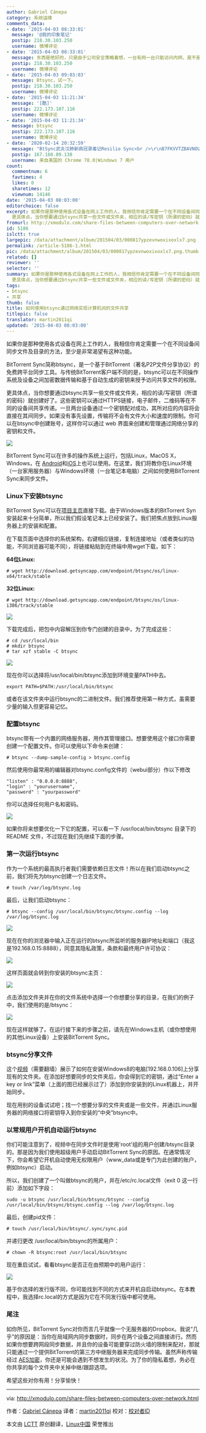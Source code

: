 ```yaml
---
author: Gabriel Cánepa
category: 系统运维
comments_data:
- date: '2015-04-03 08:33:01'
  message: '@我的印象笔记'
  postip: 218.30.103.250
  username: 微博评论
- date: '2015-04-03 08:33:01'
  message: 东西是绝好的，只是由于公司安全策略着想，一台有网一台只能访问内网，是不是可以去屎了？
  postip: 218.30.103.250
  username: 微博评论
- date: '2015-04-03 09:03:03'
  message: Btsync，试一下。
  postip: 218.30.103.250
  username: 微博评论
- date: '2015-04-03 11:21:34'
  message: '[酷]'
  postip: 222.173.107.116
  username: 微博评论
- date: '2015-04-03 11:21:34'
  message: btsync
  postip: 222.173.107.116
  username: 微博评论
- date: '2020-02-14 20:32:59'
  message: "BtSync武炎汉肺新病冠录毒记Resilio Sync<br />\r\nB7FKVVTZBAVNOUBWMZFFGF5M4RQHBPPQ2"
  postip: 167.160.89.138
  username: 来自美国的 Chrome 78.0|Windows 7 用户
count:
  commentnum: 6
  favtimes: 4
  likes: 0
  sharetimes: 12
  viewnum: 14146
date: '2015-04-03 08:03:00'
editorchoice: false
excerpt: 如果你是那种使用各式设备在网上工作的人，我相信你肯定需要一个在不同设备间同步文件及目录的方法，至少是非常渴望有这种功能。 BitTorrent Sync简称btsync，是一个基于BitTorrent（著名P2P文件分享协议）的免费跨平台同步工具。与传统BitTorrent客户端不同的是，btsync可以在不同操作系统及设备之间加密数据传输和基于自动生成的密钥来授予访问共享文件的权限。
  更具体点，当你想要通过btsync共享一些文件或文件夹，相应的读/写密钥（所谓的密码）就创建好了。这些密钥可以通过HTTPS链接，电子邮件，二维码等在不同的设备间共享传递。一
fromurl: http://xmodulo.com/share-files-between-computers-over-network.html
id: 5186
islctt: true
largepic: /data/attachment/album/201504/03/000817ypzevnwoxixoxlx7.png
permalink: /article-5186-1.html
pic: /data/attachment/album/201504/03/000817ypzevnwoxixoxlx7.png.thumb.jpg
related: []
reviewer: ''
selector: ''
summary: 如果你是那种使用各式设备在网上工作的人，我相信你肯定需要一个在不同设备间同步文件及目录的方法，至少是非常渴望有这种功能。 BitTorrent Sync简称btsync，是一个基于BitTorrent（著名P2P文件分享协议）的免费跨平台同步工具。与传统BitTorrent客户端不同的是，btsync可以在不同操作系统及设备之间加密数据传输和基于自动生成的密钥来授予访问共享文件的权限。
  更具体点，当你想要通过btsync共享一些文件或文件夹，相应的读/写密钥（所谓的密码）就创建好了。这些密钥可以通过HTTPS链接，电子邮件，二维码等在不同的设备间共享传递。一
tags:
- btsync
- 共享
thumb: false
title: 如何使用btsync通过网络实现计算机间的文件共享
titlepic: false
translator: martin2011qi
updated: '2015-04-03 08:03:00'
---
```


如果你是那种使用各式设备在网上工作的人，我相信你肯定需要一个在不同设备间同步文件及目录的方法，至少是非常渴望有这种功能。


BitTorrent Sync简称btsync，是一个基于BitTorrent（著名P2P文件分享协议）的免费跨平台同步工具。与传统BitTorrent客户端不同的是，btsync可以在不同操作系统及设备之间加密数据传输和基于自动生成的密钥来授予访问共享文件的权限。


更具体点，当你想要通过btsync共享一些文件或文件夹，相应的读/写密钥（所谓的密码）就创建好了。这些密钥可以通过HTTPS链接，电子邮件，二维码等在不同的设备间共享传递。一旦两台设备通过一个密钥配对成功，其所对应的内容将会直接在其间同步。如果没有事先设置，传输将不会有文件大小和速度的限制。你可以在btsync中创建账号，这样你可以通过 web 界面来创建和管理通过网络分享的密钥和文件。


![](/data/attachment/album/201504/03/000817ypzevnwoxixoxlx7.png)


BitTorrent Sync可以在许多的操作系统上运行，包括Linux，MacOS X，Windows，在 [Android](https://play.google.com/store/apps/details?id=com.bittorrent.sync)和[iOS](https://itunes.apple.com/us/app/bittorrent-sync/id665156116)上也可以使用。在这里，我们将教你在Linux环境（一台家用服务器）与Windows环境（一台笔记本电脑）之间如何使用BitTorrent Sync来同步文件。


### Linux下安装btsync


BitTorrent Sync可以在[项目主页](http://www.getsync.com/)直接下载。由于Windows版本的BitTorrent Syn安装起来十分简单，所以我们假设笔记本上已经安装了。我们把焦点放到Linux服务器上的安装和配置。


在下载页面中选择你的系统架构，右键相应链接，复制连接地址（或者类似的功能，不同浏览器可能不同），将链接粘贴到在终端中用wget下载，如下：


**64位Linux:**



```
# wget http://download.getsyncapp.com/endpoint/btsync/os/linux-x64/track/stable 

```

**32位Linux:**



```
# wget http://download.getsyncapp.com/endpoint/btsync/os/linux-i386/track/stable 

```

![](/data/attachment/album/201504/03/000822dz8azutu0aiud787.jpg)


下载完成后，把包中内容解压到你专门创建的目录中，为了完成这些：



```
# cd /usr/local/bin
# mkdir btsync
# tar xzf stable -C btsync 

```

![](/data/attachment/album/201504/03/000829pq2pkqeqzhnprxrp.jpg)


现在你可以选择将/usr/local/bin/btsync添加到环境变量PATH中去。



```
export PATH=$PATH:/usr/local/bin/btsync

```

或者在该文件夹中运行btsync的二进制文件。我们推荐使用第一种方式，虽需要少量的输入但更容易记忆。


### 配置btsync


btsync带有一个内置的网络服务器，用作其管理接口。想要使用这个接口你需要创建一个配置文件。你可以使用以下命令来创建：



```
# btsync --dump-sample-config > btsync.config 

```

然后使用你最常用的编辑器对btsync.config文件的（webui部分）作以下修改



```
"listen" : "0.0.0.0:8888",
"login" : "yourusername",
"password" : "yourpassword"

```

你可以选择任何用户名和密码。


![](/data/attachment/album/201504/03/000830nbmu1ztzcbzcct5t.jpg)


如果你将来想要优化一下它的配置，可以看一下 /usr/local/bin/btsync 目录下的 README 文件，不过现在我们先继续下面的步骤。


### 第一次运行btsync


作为一个系统的最高执行者我们需要依赖日志文件！所以在我们启动btsync之前，我们将先为btsync创建一个日志文件。



```
# touch /var/log/btsync.log 

```

最后，让我们启动btsync：



```
# btsync --config /usr/local/bin/btsync/btsync.config --log /var/log/btsync.log 

```

![](/data/attachment/album/201504/03/000831hvv4l92llzzvlxg5.jpg)


现在在你的浏览器中输入正在运行的btsync所监听的服务器IP地址和端口（我这是192.168.0.15:8888），同意其隐私政策，条款和最终用户许可协议：


![](/data/attachment/album/201504/03/000832gudugmxxuqu0xn4x.jpg)


这样页面就会转到你安装的btsync主页：


![](/data/attachment/album/201504/03/000833reerknn9qnenqir9.jpg)


点击添加文件夹并在你的文件系统中选择一个你想要分享的目录，在我们的例子中，我们使用的是/btsync：


![](/data/attachment/album/201504/03/000835kjgs3rcjbgdrrro6.jpg)


现在这样就够了。在运行接下来的步骤之前，请先在Windows主机（或你想使用的其他Linux设备）上安装BitTorrent Sync。


### btsync分享文件


这个[视频](https://youtu.be/f7kLM0lAqF4)（需要翻墙）展示了如何在安装Windows8的电脑[192.168.0.106]上分享现有的文件夹。在添加好想要同步的文件夹后，你会得到它的密钥，通过“Enter a key or link”菜单（上面的图已经展示过了）添加到你安装到的Linux机器上，并开始同步。


现在用别的设备试试吧；找一个想要分享的文件夹或是一些文件，并通过Linux服务器的网络接口将密钥导入到你安装的“中央”btsync中。


### 以常规用户开机自动运行btsync


你们可能注意到了，视频中在同步文件时是使用'root'组的用户创建/btsync目录的。那是因为我们使用超级用户手动启动BitTorrent Sync的原因。在通常情况下，你会希望它开机自动使用无权限用户（www\_data或是专门为此创建的账户，例如btsync）启动。


所以，我们创建了一个叫做btsync的用户，并在/etc/rc.local文件（exit 0 这一行前）添加如下字段：



```
sudo -u btsync /usr/local/bin/btsync/btsync --config /usr/local/bin/btsync/btsync.config --log /var/log/btsync.log

```

最后，创建pid文件：



```
# touch /usr/local/bin/btsync/.sync/sync.pid 

```

并递归更改 /usr/local/bin/btsync的所属用户：



```
# chown -R btsync:root /usr/local/bin/btsync 

```

现在重启试试，看看btsync是否正在由预期中的用户运行：


![](/data/attachment/album/201504/03/000836ry06x0wdwdf0gvxg.jpg)


基于你选择的发行版不同，你可能找到不同的方式来开机自启动btsync。在本教程中，我选择rc.local的方式是因为它在不同发行版中都可使用。


### 尾注


如你所见，BitTorrent Sync对你而言几乎就像一个无服务器的Dropbox。我说“几乎”的原因是：当你在局域网内同步数据时，同步在两个设备之间直接进行。然而如果你想要跨网段同步数据，并且你的设备可能要穿过防火墙的限制来配对，那就只能通过一个提供BitTorrent的第三方中继服务器来完成同步传输。虽然声称传输经过 [AES加密](http://www.getsync.com/tech-specs)，你还是可能会遇到不想发生的状况。为了你的隐私着想，务必在你共享的每个文件夹中关掉中继/跟踪选项。


希望这些对你有用！分享愉快！




---


via: <http://xmodulo.com/share-files-between-computers-over-network.html>


作者：[Gabriel Cánepa](http://xmodulo.com/author/gabriel) 译者：[martin2011qi](https://github.com/martin2011qi) 校对：[校对者ID](https://github.com/%E6%A0%A1%E5%AF%B9%E8%80%85ID)


本文由 [LCTT](https://github.com/LCTT/TranslateProject) 原创翻译，[Linux中国](http://linux.cn/) 荣誉推出